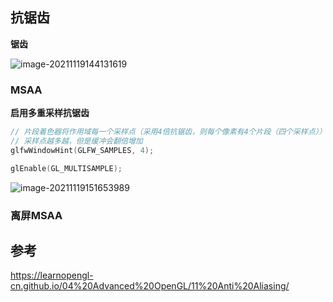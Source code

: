 ## 抗锯齿



**锯齿**

![image-20211119144131619](image-20211119144131619.png)

### MSAA

**启用多重采样抗锯齿**

```c++
// 片段着色器将作用域每一个采样点（采用4倍抗锯齿，则每个像素有4个片段（四个采样点））
// 采样点越多越，但是缓冲会翻倍增加
glfwWindowHint(GLFW_SAMPLES, 4);

glEnable(GL_MULTISAMPLE);
```

![image-20211119151653989](image-20211119151653989.png)

### 离屏MSAA



## 参考

https://learnopengl-cn.github.io/04%20Advanced%20OpenGL/11%20Anti%20Aliasing/
